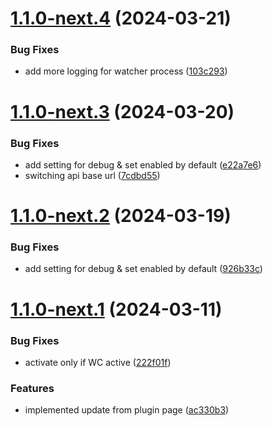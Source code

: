 # [1.1.0-next.4](https://github.com/Match2pay/match2pay-crypto-payments-for-woocommerce/compare/v1.1.0-next.3...v1.1.0-next.4) (2024-03-21)


### Bug Fixes

* add more logging for watcher process ([103c293](https://github.com/Match2pay/match2pay-crypto-payments-for-woocommerce/commit/103c293e90601d99cc446c2287122a1d5c79f0f3))

# [1.1.0-next.3](https://github.com/Match2pay/match2pay-crypto-payments-for-woocommerce/compare/v1.1.0-next.2...v1.1.0-next.3) (2024-03-20)


### Bug Fixes

* add setting for debug & set enabled by default ([e22a7e6](https://github.com/Match2pay/match2pay-crypto-payments-for-woocommerce/commit/e22a7e6133d3f9b69e7bc7ea150b5e6540e8d762))
* switching api base url ([7cdbd55](https://github.com/Match2pay/match2pay-crypto-payments-for-woocommerce/commit/7cdbd55bc367c1ec43d14030ed476a1937e4343c))

# [1.1.0-next.2](https://github.com/Match2pay/match2pay-crypto-payments-for-woocommerce/compare/v1.1.0-next.1...v1.1.0-next.2) (2024-03-19)

### Bug Fixes

* add setting for debug & set enabled by default ([926b33c](https://github.com/Match2pay/match2pay-crypto-payments-for-woocommerce/commit/926b33c4631652c2b66b77e4a3e6ba03ff633f79))

# [1.1.0-next.1](https://github.com/Match2pay/match2pay-crypto-payments-for-woocommerce/compare/v1.0.4...v1.1.0-next.1) (2024-03-11)


### Bug Fixes

* activate only if WC active ([222f01f](https://github.com/Match2pay/match2pay-crypto-payments-for-woocommerce/commit/222f01fb9c4c0e2551d9ae2a7656250cd4108443))


### Features

* implemented update from plugin page ([ac330b3](https://github.com/Match2pay/match2pay-crypto-payments-for-woocommerce/commit/ac330b39c84a813ec5162d5efe3aea064d320861))
